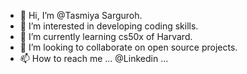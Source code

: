 - 👋 Hi, I’m @Tasmiya Sarguroh.
- 👀 I’m interested in developing coding skills.
- 🌱 I’m currently learning cs50x of Harvard.
- 💞️ I’m looking to collaborate on open source projects.
- 📫 How to reach me ... @Linkedin ...

<!---
Sarguroh20/Sarguroh20 is a ✨ special ✨ repository because its `README.md` (this file) appears on your GitHub profile.
You can click the Preview link to take a look at your changes.
--->
